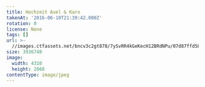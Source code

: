 ```yaml
---
title: Hochzeit Axel & Karo
takenAt: '2016-06-10T21:39:42.000Z'
rotation: 0
license: None
tags: []
url: >-
  //images.ctfassets.net/bncv3c2gt878/7ySvRR4kGeKecH12BRdNPu/07d87ffd58837433445b2b2c2851124f/hochzeit-axel--karo_27562581594_o
size: 3936740
image:
  width: 4310
  height: 2868
contentType: image/jpeg
---
```



